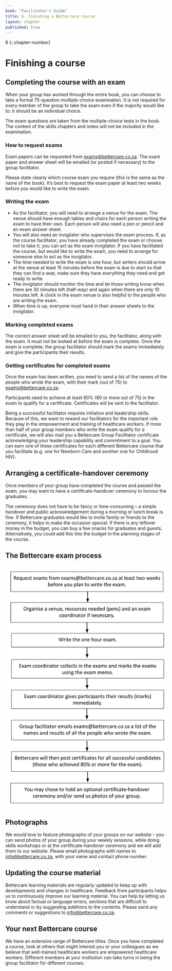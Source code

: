 ```yaml
---
book: "Facilitator's Guide"
title: 6. Finishing a Bettercare course
layout: chapter
published: true
---
```


6
{:.chapter-number}

# Finishing a course

## Completing the course with an exam

When your group has worked through the entire book, you can choose to take a formal 75-question multiple-choice examination. It is not required for every member of the group to take the exam even if the majority would like to: it should be an individual choice.

The exam questions are taken from the multiple-choice tests in the book. The content of the skills chapters and notes will not be included in the examination.

### How to request exams

Exam papers can be requested from <exams@bettercare.co.za>. The exam paper and answer sheet will be emailed (or posted if necessary) to the group facilitator. 

Please state clearly which course exam you require (this is the same as the name of the book). It’s best to request the exam paper at least two weeks before you would like to write the exam.

### Writing the exam

* As the facilitator, you will need to arrange a venue for the exam. The venue should have enough tables and chairs for each person writing the exam to have their own. Each person will also need a pen or pencil and an exam answer sheet.
* You will also need an invigilator who supervises the exam process. If, as the course facilitator, you have already completed the exam or choose not to take it, you can act as the exam invigilator. If you have facilitated the course, but would like to write the exam, you need to arrange for someone else to act as the invigilator. 
* The time needed to write the exam is one hour, but writers should arrive at the venue at least 15 minutes before the exam is due to start so that they can find a seat, make sure they have everything they need and get ready to write.
* The invigilator should monitor the time and let those writing know when there are 30 minutes left (half-way) and again when there are only 10 minutes left. A clock in the exam venue is also helpful to the people who are writing the exam.
* When time is up, everyone must hand in their answer sheets to the invigilator.

### Marking completed exams

The correct answer sheet will be emailed to you, the facilitator, along with the exam. It must not be looked at before the exam is complete. Once the exam is complete, the group facilitator should mark the exams immediately and give the participants their results. 

### Getting certificates for completed exams

Once the exam has been written, you need to send a list of the names of the people who wrote the exam, with their mark (out of 75) to <exams@bettercare.co.za>. 

Participants need to achieve at least 80% (60 or more out of 75) in the exam to qualify for a certificate. Certificates will be sent to the facilitator. 

Being a successful facilitator requires initiative and leadership skills. Because of this, we want to reward our facilitators for the important role they play in the empowerment and training of healthcare workers. If more than half of your group members who write the exam qualify for a certificate, we will also mail you a Bettercare Group Facilitator certificate acknowledging your leadership capability and commitment to a goal. You can earn one of these certificates for each different Bettercare course that you facilitate (e.g. one for Newborn Care and another one for Childhood HIV).

## Arranging a certificate-handover ceremony

Once members of your group have completed the course and passed the exam, you may want to have a certificate-handover ceremony to honour the graduates. 

The ceremony does not have to be fancy or time-consuming – a simple handover and public acknowledgement during a morning or lunch break is fine. If Bettercare graduates would like to invite family or friends to the ceremony, it helps to make the occasion special. If there is any leftover money in the budget, you can buy a few snacks for graduates and guests. Alternatively, you could add this into the budget in the planning stages of the course.

## The Bettercare exam process

![Figure 6-1: Bettercare exam process](images/6-1-exam-certificate-process.svg)

## Photographs

We would love to feature photographs of your groups on our website – you can send photos of your group during your weekly sessions, while doing skills workshops or at the certificate-handover ceremony and we will add them to our website. Please email photographs with names to <info@bettercare.co.za>, with your name and contact phone number. 

## Updating the course material

Bettercare learning materials are regularly updated to keep up with developments and changes in healthcare. Feedback from participants helps us to continuously improve our learning material. You can help by letting us know about factual or language errors, sections that are difficult to understand or by suggesting additions to the contents. Please send any comments or suggestions to <info@bettercare.co.za>.

## Your next Bettercare course

We have an extensive range of Bettercare titles. Once you have completed a course, look at others that might interest you or your colleagues as we believe that well-trained healthcare workers are empowered healthcare workers.  Different members at your institution can take turns in being the group facilitator for different courses.
